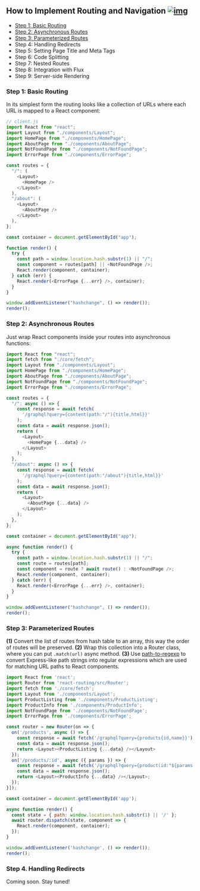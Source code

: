 ## How to Implement Routing and Navigation [![img](https://img.shields.io/badge/discussion-join-green.svg?style=flat-square)](https://github.com/kriasoft/react-starter-kit/issues/116)

- [Step 1: Basic Routing](#step-1-basic-routing)
- [Step 2: Asynchronous Routes](#step-2-asynchronous-routes)
- [Step 3: Parameterized Routes](#step-3-parameterized-routes)
- Step 4: Handling Redirects
- Step 5: Setting Page Title and Meta Tags
- Step 6: Code Splitting
- Step 7: Nested Routes
- Step 8: Integration with Flux
- Step 9: Server-side Rendering

### Step 1: Basic Routing

In its simplest form the routing looks like a collection of URLs where each URL
is mapped to a React component:

```js
// client.js
import React from "react";
import Layout from "./components/Layout";
import HomePage from "./components/HomePage";
import AboutPage from "./components/AboutPage";
import NotFoundPage from "./components/NotFoundPage";
import ErrorPage from "./components/ErrorPage";

const routes = {
  "/": (
    <Layout>
      <HomePage />
    </Layout>
  ),
  "/about": (
    <Layout>
      <AboutPage />
    </Layout>
  ),
};

const container = document.getElementById("app");

function render() {
  try {
    const path = window.location.hash.substr(1) || "/";
    const component = routes[path] || <NotFoundPage />;
    React.render(component, container);
  } catch (err) {
    React.render(<ErrorPage {...err} />, container);
  }
}

window.addEventListener("hashchange", () => render());
render();
```

### Step 2: Asynchronous Routes

Just wrap React components inside your routes into asynchronous functions:

```js
import React from "react";
import fetch from "./core/fetch";
import Layout from "./components/Layout";
import HomePage from "./components/HomePage";
import AboutPage from "./components/AboutPage";
import NotFoundPage from "./components/NotFoundPage";
import ErrorPage from "./components/ErrorPage";

const routes = {
  "/": async () => {
    const response = await fetch(
      '/graphql?query={content(path:"/"){title,html}}'
    );
    const data = await response.json();
    return (
      <Layout>
        <HomePage {...data} />
      </Layout>
    );
  },
  "/about": async () => {
    const response = await fetch(
      '/graphql?query={content(path:"/about"){title,html}}'
    );
    const data = await response.json();
    return (
      <Layout>
        <AboutPage {...data} />
      </Layout>
    );
  },
};

const container = document.getElementById("app");

async function render() {
  try {
    const path = window.location.hash.substr(1) || "/";
    const route = routes[path];
    const component = route ? await route() : <NotFoundPage />;
    React.render(component, container);
  } catch (err) {
    React.render(<ErrorPage {...err} />, container);
  }
}

window.addEventListener("hashchange", () => render());
render();
```

### Step 3: Parameterized Routes

**(1)** Convert the list of routes from hash table to an array, this way the
order of routes will be preserved. **(2)** Wrap this collection into a Router
class, where you can put `.match(url)` async method. **(3)** Use [path-to-regexp](https://github.com/pillarjs/path-to-regexp)
to convert Express-like path strings into regular expressions which are used
for matching URL paths to React components.

```js
import React from 'react';
import Router from 'react-routing/src/Router';
import fetch from './core/fetch';
import Layout from './components/Layout';
import ProductListing from './components/ProductListing';
import ProductInfo from './components/ProductInfo';
import NotFoundPage from './components/NotFoundPage';
import ErrorPage from './components/ErrorPage';

const router = new Router(on => {
  on('/products', async () => {
    const response = await fetch('/graphql?query={products{id,name}}');
    const data = await response.json();
    return <Layout><ProductListing {...data} /></Layout>
  });
  on('/products/:id', async ({ params }) => {
    const response = await fetch('/graphql?query={product(id:"${params.id}"){name,summary}}');
    const data = await response.json();
    return <Layout><ProductInfo {...data} /></Layout>;
  });
}]);

const container = document.getElementById('app');

async function render() {
  const state = { path: window.location.hash.substr(1) || '/' };
  await router.dispatch(state, component => {
    React.render(component, container);
  });
}

window.addEventListener('hashchange', () => render());
render();
```

### Step 4. Handling Redirects

Coming soon. Stay tuned!
